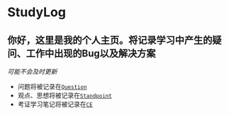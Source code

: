 # StudyLog
## 你好，这里是我的个人主页。将记录学习中产生的疑问、工作中出现的Bug以及解决方案
_可能不会及时更新_
+ 问题将被记录在[`Question`](/StudyLog/Question/)
+ 观点、思想将被记录在[`Standpoint`](/StudyLog/Standpoint/)
+ 考证学习笔记将被记录在[`CE`](/StudyLog/CE/)
